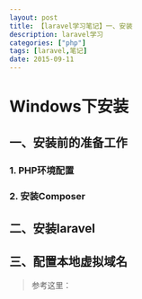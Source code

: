 ```yaml
---
layout: post
title: 【laravel学习笔记】一、安装
description: laravel学习
categories: ["php"]
tags: [laravel,笔记]
date: 2015-09-11
---
```


# Windows下安装

## 一、安装前的准备工作

### 1. PHP环境配置

### 2. 安装Composer

## 二、安装laravel

## 三、配置本地虚拟域名
    
> 参考这里：